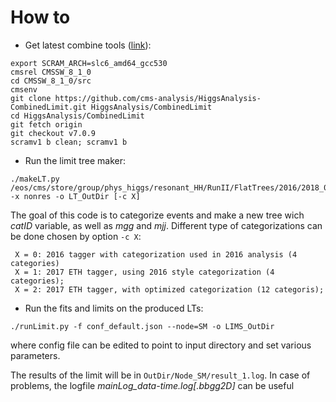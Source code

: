 # How to

* Get latest combine tools ([link](https://cms-hcomb.gitbooks.io/combine/content/part1/#for-end-users-that-dont-need-to-commit-or-do-any-development)):

```
export SCRAM_ARCH=slc6_amd64_gcc530
cmsrel CMSSW_8_1_0
cd CMSSW_8_1_0/src 
cmsenv
git clone https://github.com/cms-analysis/HiggsAnalysis-CombinedLimit.git HiggsAnalysis/CombinedLimit
cd HiggsAnalysis/CombinedLimit
git fetch origin
git checkout v7.0.9
scramv1 b clean; scramv1 b

```

* Run the limit tree maker:

```
./makeLT.py /eos/cms/store/group/phys_higgs/resonant_HH/RunII/FlatTrees/2016/2018_05_04_HHTaggerETH/ -x nonres -o LT_OutDir [-c X]
```

The goal of this code is to categorize events and make a new tree wich *catID* variable,
as well as *mgg* and *mjj*. Different type of categorizations can be done chosen by option `-c X`:  

```
 X = 0: 2016 tagger with categorization used in 2016 analysis (4 categories)
 X = 1: 2017 ETH tagger, using 2016 style categorization (4 categories);
 X = 2: 2017 ETH tagger, with optimized categorization (12 categoris);
```

* Run the fits and limits on the produced LTs:

```
./runLimit.py -f conf_default.json --node=SM -o LIMS_OutDir
```
where config file can be edited to point to input directory and set various parameters.

The results of the limit will be in `OutDir/Node_SM/result_1.log`. In case of problems,
the logfile _mainLog_data-time.log[.bbgg2D]_ can be useful
